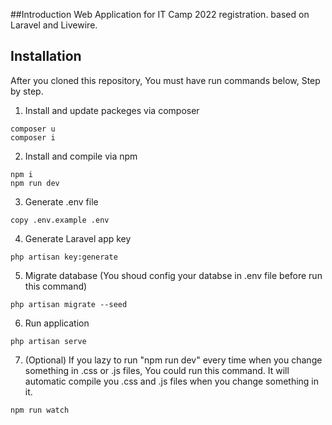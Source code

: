 ##Introduction
Web Application for IT Camp 2022 registration. based on Laravel and Livewire.

## Installation
After you cloned this repository, You must have run commands below, Step by step.

1. Install and update packeges via composer
```
composer u
composer i
```
2. Install and compile via npm
```
npm i
npm run dev
```
3. Generate .env file
```
copy .env.example .env
```
4. Generate Laravel app key
```
php artisan key:generate
```
5. Migrate database (You shoud config your databse in .env file before run this command)
```
php artisan migrate --seed
```
6. Run application
```
php artisan serve
```
7. (Optional) If you lazy to run "npm run dev" every time when you change something in .css or .js files, You could run this command. It will automatic compile you .css and .js files when you change something in it.
```
npm run watch
```
